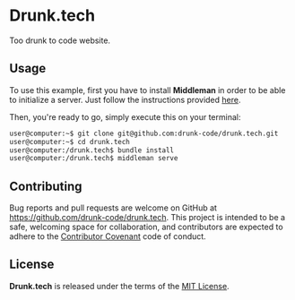 # Drunk.tech

Too drunk to code website.

## Usage

To use this example, first you have to install **Middleman** in order to be able to initialize a server. Just follow the instructions provided [here](https://middlemanapp.com/basics/install/).

Then, you're ready to go, simply execute this on your terminal:

```sh
user@computer:~$ git clone git@github.com:drunk-code/drunk.tech.git
user@computer:~$ cd drunk.tech
user@computer:/drunk.tech$ bundle install
user@computer:/drunk.tech$ middleman serve
```

## Contributing

Bug reports and pull requests are welcome on GitHub at https://github.com/drunk-code/drunk.tech. This project is intended to be a safe, welcoming space for collaboration, and contributors are expected to adhere to the [Contributor Covenant](contributor-covenant.org) code of conduct.

## License

**Drunk.tech** is released under the terms of the [MIT License](http://opensource.org/licenses/MIT).
